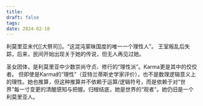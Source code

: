 ```yaml
---
title: 
draft: false
tags: 
date: 2024-02-10
---
```

利莫里亚末代[[大祭司]]。“这混沌蒙昧国度的唯一一个理性人”。
王室叛乱后失踪，后来，民间开始出现关于她的传说，但无人再见过她。

圣女团体，是利莫里亚中少数崇尚守贞、修行的“理性派”。Karma更是其中的佼佼者。
但即使是Karma的“理性”（亚特兰蒂斯史学家评价），也不是数理逻辑意义上的理性。她也推算，但这种推算并不依赖于运算/逻辑符号，而是依赖于对“世界”每一寸变更的清醒感知与把握。归根结底，她是世界的“观者”。她仍旧是一个利莫里亚人。